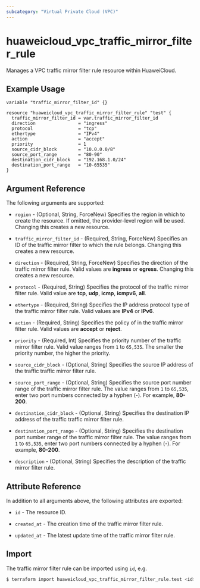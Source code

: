 ```yaml
---
subcategory: "Virtual Private Cloud (VPC)"
---
```


# huaweicloud_vpc_traffic_mirror_filter_rule

Manages a VPC traffic mirror filter rule resource within HuaweiCloud.

## Example Usage

```hcl
variable "traffic_mirror_filter_id" {}

resource "huaweicloud_vpc_traffic_mirror_filter_rule" "test" {
  traffic_mirror_filter_id = var.traffic_mirror_filter_id
  direction                = "ingress"
  protocol                 = "tcp"
  ethertype                = "IPv4"
  action                   = "accept"
  priority                 = 1
  source_cidr_block        = "10.0.0.0/8"
  source_port_range        = "80-90"
  destination_cidr_block   = "192.168.1.0/24"
  destination_port_range   = "10-65535"
}
```

## Argument Reference

The following arguments are supported:

* `region` - (Optional, String, ForceNew) Specifies the region in which to create the resource.
  If omitted, the provider-level region will be used.
  Changing this creates a new resource.

* `traffic_mirror_filter_id` - (Required, String, ForceNew) Specifies an ID of the traffic mirror filter to which
  the rule belongs. Changing this creates a new resource.

* `direction` - (Required, String, ForceNew) Specifies the direction of the traffic mirror filter rule.
  Valid values are **ingress** or **egress**. Changing this creates a new resource.

* `protocol` - (Required, String) Specifies the protocol of the traffic mirror filter rule.
  Valid value are **tcp**, **udp**, **icmp**, **icmpv6**, **all**.

* `ethertype` - (Required, String) Specifies the IP address protocol type of the traffic mirror filter rule.
  Valid values are **IPv4** or **IPv6**.

* `action` - (Required, String) Specifies the policy of in the traffic mirror filter rule.
  Valid values are **accept** or **reject**.

* `priority` - (Required, Int) Specifies the priority number of the traffic mirror filter rule.
  Valid value ranges from `1` to `65,535`.
  The smaller the priority number, the higher the priority.

* `source_cidr_block` - (Optional, String) Specifies the source IP address of the traffic traffic mirror filter rule.

* `source_port_range` - (Optional, String) Specifies the source port number range of the traffic mirror filter rule.
  The value ranges from `1` to `65,535`, enter two port numbers connected by a hyphen (-). For example, **80-200**.

* `destination_cidr_block` - (Optional, String) Specifies the destination IP address of the traffic traffic mirror filter
  rule.

* `destination_port_range` - (Optional, String) Specifies the destination port number range of the traffic mirror filter
  rule. The value ranges from `1` to `65,535`, enter two port numbers connected by a hyphen (-). For example, **80-200**.

* `description` - (Optional, String) Specifies the description of the traffic mirror filter rule.

## Attribute Reference

In addition to all arguments above, the following attributes are exported:

* `id` - The resource ID.

* `created_at` - The creation time of the traffic mirror filter rule.

* `updated_at` - The latest update time of the traffic mirror filter rule.

## Import

The traffic mirror filter rule can be imported using `id`, e.g.

```bash
$ terraform import huaweicloud_vpc_traffic_mirror_filter_rule.test <id>
```
